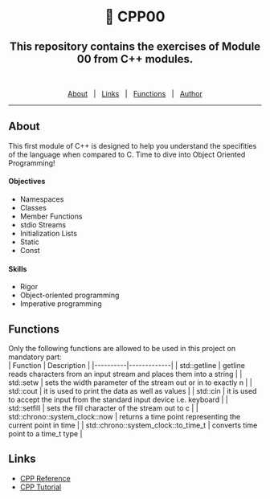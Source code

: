 &#xa0;

<h1 align="center"> 🧰 CPP00 </h1>

<h2 align="center">This repository contains the exercises of Module 00 from C++ modules.</h2>
<br>

<p align="center">
  <a href="#about">About</a> &#xa0; | &#xa0; 
  <a href="#links">Links</a> &#xa0; | &#xa0;
  <a href="#functions">Functions</a> &#xa0; | &#xa0;
  <a href="https://github.com/kpaxlive" target="_blank">Author</a>
</p>

<hr>

## About ##

This first module of C++ is designed to help you understand the specifities of the language when compared to C. Time to dive into Object Oriented Programming!

#### Objectives
- Namespaces
- Classes
- Member Functions
- stdio Streams
- Initialization Lists
- Static
- Const

#### Skills
- Rigor
- Object-oriented programming
- Imperative programming

## Functions ##

Only the following functions are allowed to be used in this project on mandatory part:<br>
| Function | Description |
|----------|-------------|
| std::getline | getline reads characters from an input stream and places them into a string |
| std::setw | sets the width parameter of the stream out or in to exactly n |
| std::cout | it is used to print the data as well as values |
| std::cin | it is used to accept the input from the standard input device i.e. keyboard |
| std::setfill | sets the fill character of the stream out to c |
| std::chrono::system_clock::now | returns a time point representing the current point in time |
| std::chrono::system_clock::to_time_t | converts time point to a time_t type |

## Links ##
- [CPP Reference](https://en.cppreference.com/)
- [CPP Tutorial](https://www.w3schools.com/cpp/default.asp)
